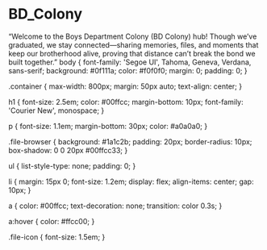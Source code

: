 # BD_Colony
“Welcome to the Boys Department Colony (BD Colony) hub! Though we’ve graduated, we stay connected—sharing memories, files, and moments that keep our brotherhood alive, proving that distance can’t break the bond we built together.”
body {
    font-family: 'Segoe UI', Tahoma, Geneva, Verdana, sans-serif;
    background: #0f111a;
    color: #f0f0f0;
    margin: 0;
    padding: 0;
}

.container {
    max-width: 800px;
    margin: 50px auto;
    text-align: center;
}

h1 {
    font-size: 2.5em;
    color: #00ffcc;
    margin-bottom: 10px;
    font-family: 'Courier New', monospace;
}

p {
    font-size: 1.1em;
    margin-bottom: 30px;
    color: #a0a0a0;
}

.file-browser {
    background: #1a1c2b;
    padding: 20px;
    border-radius: 10px;
    box-shadow: 0 0 20px #00ffcc33;
}

ul {
    list-style-type: none;
    padding: 0;
}

li {
    margin: 15px 0;
    font-size: 1.2em;
    display: flex;
    align-items: center;
    gap: 10px;
}

a {
    color: #00ffcc;
    text-decoration: none;
    transition: color 0.3s;
}

a:hover {
    color: #ffcc00;
}

.file-icon {
    font-size: 1.5em;
}
